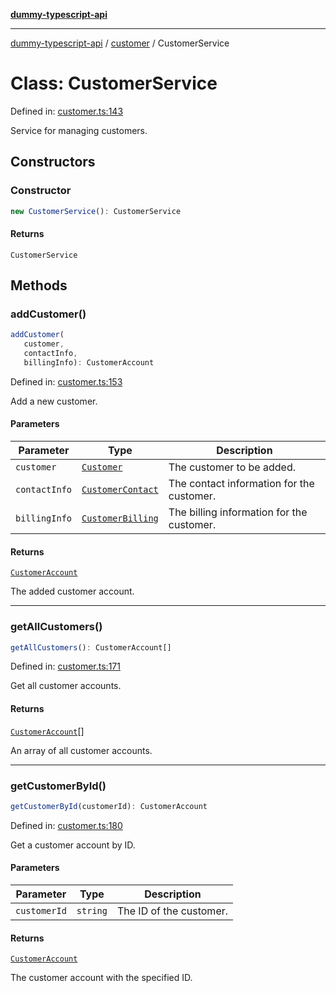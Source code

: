 [**dummy-typescript-api**](../../README.md)

***

[dummy-typescript-api](../../README.md) / [customer](../README.md) / CustomerService

# Class: CustomerService

Defined in: [customer.ts:143](https://github.com/typedoc2md/dummy-typescript-api/blob/main/src/customer.ts#L143)

Service for managing customers.

## Constructors

### Constructor

```ts
new CustomerService(): CustomerService
```

#### Returns

`CustomerService`

## Methods

### addCustomer()

```ts
addCustomer(
   customer, 
   contactInfo, 
   billingInfo): CustomerAccount
```

Defined in: [customer.ts:153](https://github.com/typedoc2md/dummy-typescript-api/blob/main/src/customer.ts#L153)

Add a new customer.

#### Parameters

| Parameter | Type | Description |
| ------ | ------ | ------ |
| `customer` | [`Customer`](../interfaces/Customer.md) | The customer to be added. |
| `contactInfo` | [`CustomerContact`](../interfaces/CustomerContact.md) | The contact information for the customer. |
| `billingInfo` | [`CustomerBilling`](../interfaces/CustomerBilling.md) | The billing information for the customer. |

#### Returns

[`CustomerAccount`](CustomerAccount.md)

The added customer account.

***

### getAllCustomers()

```ts
getAllCustomers(): CustomerAccount[]
```

Defined in: [customer.ts:171](https://github.com/typedoc2md/dummy-typescript-api/blob/main/src/customer.ts#L171)

Get all customer accounts.

#### Returns

[`CustomerAccount`](CustomerAccount.md)[]

An array of all customer accounts.

***

### getCustomerById()

```ts
getCustomerById(customerId): CustomerAccount
```

Defined in: [customer.ts:180](https://github.com/typedoc2md/dummy-typescript-api/blob/main/src/customer.ts#L180)

Get a customer account by ID.

#### Parameters

| Parameter | Type | Description |
| ------ | ------ | ------ |
| `customerId` | `string` | The ID of the customer. |

#### Returns

[`CustomerAccount`](CustomerAccount.md)

The customer account with the specified ID.
